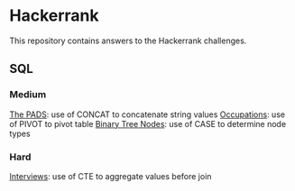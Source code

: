 # Hackerrank
This repository contains answers to the Hackerrank challenges.

## SQL
### Medium
[The PADS](https://github.com/TravisH0301/hackerrank/blob/main/SQL/Medium/The%20PADS.md): use of CONCAT to concatenate string values
[Occupations](https://github.com/TravisH0301/hackerrank/blob/main/SQL/Medium/Occupations.md): use of PIVOT to pivot table
[Binary Tree Nodes](https://github.com/TravisH0301/hackerrank/blob/main/SQL/Medium/Binary%20Tree%20Nodes.md): use of CASE to determine node types

### Hard
[Interviews](https://github.com/TravisH0301/hackerrank/blob/main/SQL/Hard/Interviews.md): use of CTE to aggregate values before join
